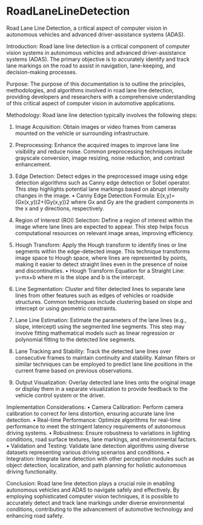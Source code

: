 # RoadLaneLineDetection
Road Lane Line Detection, a critical aspect of computer vision in autonomous vehicles and advanced driver-assistance systems (ADAS).


Introduction:
Road lane line detection is a critical component of computer vision systems in autonomous vehicles and advanced driver-assistance systems (ADAS). The primary objective is to accurately identify and track lane markings on the road to assist in navigation, lane-keeping, and decision-making processes.

Purpose:
The purpose of this documentation is to outline the principles, methodologies, and algorithms involved in road lane line detection, providing developers and researchers with a comprehensive understanding of this critical aspect of computer vision in automotive applications.

Methodology:
Road lane line detection typically involves the following steps:
1.	Image Acquisition: Obtain images or video frames from cameras mounted on the vehicle or surrounding infrastructure.
2.	Preprocessing: Enhance the acquired images to improve lane line visibility and reduce noise. Common preprocessing techniques include grayscale conversion, image resizing, noise reduction, and contrast enhancement.
3.	Edge Detection: Detect edges in the preprocessed image using edge detection algorithms such as Canny edge detection or Sobel operator. This step highlights potential lane markings based on abrupt intensity changes in the image.
•	Canny Edge Detection Formula:
                           E(x,y)=(Gx(x,y))2+(Gy(x,y))2
      where Gx and Gy are the gradient components in the x and y directions, respectively.

4.	Region of Interest (ROI) Selection: Define a region of interest within the image where lane lines are expected to appear. This step helps focus computational resources on relevant image areas, improving efficiency.
5.	Hough Transform: Apply the Hough transform to identify lines or line segments within the edge-detected image. This technique transforms image space to Hough space, where lines are represented by points, making it easier to detect straight lines even in the presence of noise and discontinuities.
•	Hough Transform Equation for a Straight Line:
                                           y=mx+b
                                       where m is the slope and b is the intercept.
6.	Line Segmentation: Cluster and filter detected lines to separate lane lines from other features such as edges of vehicles or roadside structures. Common techniques include clustering based on slope and intercept or using geometric constraints.
7.	Lane Line Estimation: Estimate the parameters of the lane lines (e.g., slope, intercept) using the segmented line segments. This step may involve fitting mathematical models such as linear regression or polynomial fitting to the detected line segments.
8.	Lane Tracking and Stability: Track the detected lane lines over consecutive frames to maintain continuity and stability. Kalman filters or similar techniques can be employed to predict lane line positions in the current frame based on previous observations.
9.	Output Visualization: Overlay detected lane lines onto the original image or display them in a separate visualization to provide feedback to the vehicle control system or the driver.

Implementation Considerations:
•	Camera Calibration: Perform camera calibration to correct for lens distortion, ensuring accurate lane line detection.
•	Real-time Performance: Optimize algorithms for real-time performance to meet the stringent latency requirements of autonomous driving systems.
•	Robustness: Ensure robustness to variations in lighting conditions, road surface textures, lane markings, and environmental factors.
•	Validation and Testing: Validate lane detection algorithms using diverse datasets representing various driving scenarios and conditions.
•	Integration: Integrate lane detection with other perception modules such as object detection, localization, and path planning for holistic autonomous driving functionality.


Conclusion:
Road lane line detection plays a crucial role in enabling autonomous vehicles and ADAS to navigate safely and effectively. By employing sophisticated computer vision techniques, it is possible to accurately detect and track lane markings under diverse environmental conditions, contributing to the advancement of automotive technology and enhancing road safety.
